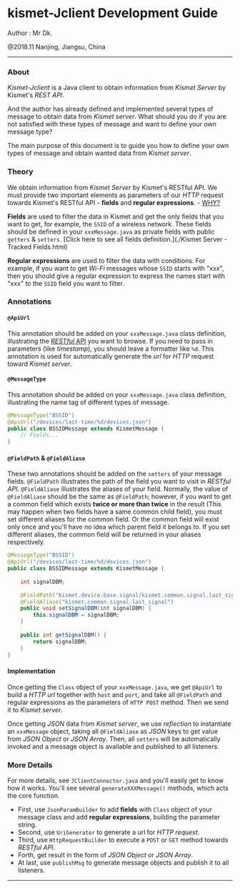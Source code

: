 # kismet-Jclient Development Guide
Author : Mr Dk.

@2018.11 Nanjing, Jiangsu, China

---

### About

_Kismet-Jclient_ is a Java client to obtain information from _Kismet Server_ by Kismet's _REST API_.

And the author has already defined and implemented several types of message to obtain data from _Kismet server_. What should you do if you are not satisfied with these types of message and want to define your own message type?

The main purpose of this document is to guide you how to define your own types of message and obtain wanted data from _Kismet server_.

### Theory

We obtain information from _Kismet Server_ by Kismet's RESTful API. We must provide two important elements as parameters of our _HTTP_ request towards Kismet's RESTful API - __fields__ and __regular expressions__. - [WHY?](https://github.com/kismetwireless/kismet/blob/master/docs/dev/webui_rest.md)

__Fields__ are used to filter the data in Kismet and get the only fields that you want to get, for example, the `SSID` of a wireless network. These fields should be defined in your `xxxMessage.java` as private fields with public `getters` & `setters`. [Click here to see all fields definition.](./Kismet Server - Tracked Fields.html)

__Regular expressions__ are used to filter the data with conditions. For example, if you want to get _Wi-Fi_ messages whose `SSID` starts with "xxx", then you should give a regular expression to express the names start with "xxx" to the `SSID` field you want to filter.

### Annotations

#### `@ApiUrl`

This annotation should be added on your `xxxMessage.java` class definition, illustrating the [_RESTful_ API](https://github.com/kismetwireless/kismet/blob/master/docs/dev/webui_rest.md) you want to browse. If you need to pass in parameters (like _timestamp_), you should leave a formatter like `%d`. This annotation is used for automatically generate the _url_ for _HTTP_ request toward _Kismet server_.

#### `@MessageType`

This annotation should be added on your `xxxMessage.java` class definition, illustrating the name tag of different types of message.

```java
@MessageType("BSSID")
@ApiUrl("/devices/last-time/%d/devices.json")
public class BSSIDMessage extends KismetMessage {
    // Fields...
}
```

#### `@FieldPath` & `@FieldAliase`

These two annotations should be added on the `setters` of your message fields. `@FieldPath` illustrates the path of the field you want to visit in _RESTful API_. `@FieldAliase` illustrates the aliases of your field. Normally, the value of `@FieldAliase` should be the same as `@FieldPath`; however, if you want to get a common field which exists __twice or more than twice__ in the result (This may happen when two fields have a same common child field), you must set different aliases for the common field. Or the common field will exist only once and you'll have no idea which parent field it belongs to. If you set different aliases, the common field will be returned in your aliases respectively.

```java
@MessageType("BSSID")
@ApiUrl("/devices/last-time/%d/devices.json")
public class BSSIDMessage extends KismetMessage {
    
    int signalDBM;
    
    @FieldPath("kismet.device.base.signal/kismet.common.signal.last_signal")
    @FieldAliase("kismet.common.signal.last_signal")
    public void setSignalDBM(int signalDBM) {
        this.signalDBM = signalDBM;
    }
    
    public int getSignalDBM() {
        return signalDBM;
    }
}
```

#### Implementation

Once getting the `Class` object of your `xxxMessage.java`, we get `@ApiUrl` to build a _HTTP url_ together with `host` and `port`, and take all `@FieldPath` and regular expressions as the parameters of `HTTP POST` method. Then we send it to _Kismet server_.

Once getting _JSON_ data from _Kismet server_, we use _reflection_ to instantiate an `xxxMessage` object, taking all `@FieldAliase` as _JSON_ keys to get value from _JSON Object_ or _JSON Array_. Then, all `setters` will be automatically invoked and a message object is available and published to all listeners.

### More Details

For more details, see `JClientConnector.java` and you'll easily get to know how it works. You'll see several `generateXXXMessage()` methods, which acts the core function.

* First, use `JsonParamBuilder` to add __fields__ with `Class` object of your message class and add __regular expressions__, building the parameter string.
* Second, use `UriGenerator` to generate a url for _HTTP request_.
* Third, use `HttpRequestBuilder` to execute a `POST` or `GET` method towards _RESTful API_.
* Forth, get result in the form of _JSON Object_ or _JSON Array_.
* At last, use `publishMsg` to generate message objects and publish it to all listeners.

---

